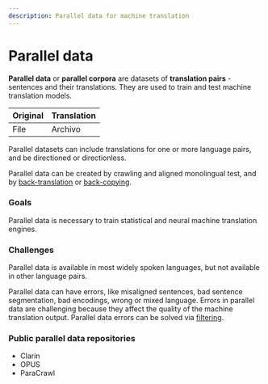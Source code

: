 ```yaml
---
description: Parallel data for machine translation
---
```


# Parallel data

**Parallel data** or **parallel corpora** are datasets of **translation pairs** - sentences and their translations. They are used to train and test machine translation models.

| Original | Translation |
| ----------- | ----------- |
| File | Archivo |

Parallel datasets can include translations for one or more language pairs, and be directioned or directionless.

Parallel data can be created by crawling and aligned monolingual test, and by [back-translation](customization/back-translation.md) or [back-copying](customization/back-translation.md).

### Goals

Parallel data is necessary to train statistical and neural machine translation engines.

### Challenges

Parallel data is available in most widely spoken languages, but not available in other language pairs.

Parallel data can have errors, like misaligned sentences, bad sentence segmentation, bad encodings, wrong or mixed language. Errors in parallel data are challenging because they affect the quality of the machine translation output. Parallel data errors can be solved via [filtering](customization/filtering.md).

### Public parallel data repositories

- Clarin
- OPUS
- ParaCrawl
